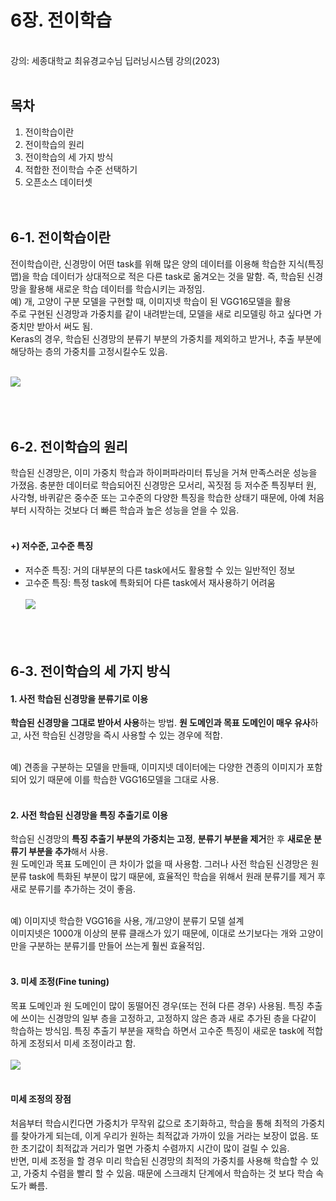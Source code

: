 # 6장. 전이학습
</br>
강의: 세종대학교 최유경교수님 딥러닝시스템 강의(2023)     
</br></br>

## 목차
1. 전이학습이란
2. 전이학습의 원리
3. 전이학습의 세 가지 방식
4. 적합한 전이학습 수준 선택하기
5. 오픈소스 데이터셋
</br></br></br>

## 6-1. 전이학습이란
전이학습이란, 신경망이 어떤 task를 위해 많은 양의 데이터를 이용해 학습한 지식(특징 맵)을 학습 데이터가 상대적으로 적은 다른 task로 옮겨오는 것을 말함. 즉, 학습된 신경망을 활용해 새로운 학습 데이터를 학습시키는 과정임.          
예) 개, 고양이 구분 모델을 구현할 때, 이미지넷 학습이 된 VGG16모델을 활용    
주로 구현된 신경망과 가중치를 같이 내려받는데, 모델을 새로 리모델링 하고 싶다면 가중치만 받아서 써도 됨.     
Keras의 경우, 학습된 신경망의 분류기 부분의 가중치를 제외하고 받거나, 추출 부분에 해당하는 층의 가중치를 고정시킬수도 있음.     

</br><img src="https://drek4537l1klr.cloudfront.net/elgendy/HighResolutionFigures/figure_6-2.png"></img></br>
</br></br></br>

## 6-2. 전이학습의 원리
학습된 신경망은, 이미 가중치 학습과 하이퍼파라미터 튜닝을 거쳐 만족스러운 성능을 가졌음. 충분한 데이터로 학습되어진 신경망은 모서리, 꼭짓점 등 저수준 특징부터 원, 사각형, 바퀴같은 중수준 또는 고수준의 다양한 특징을 학습한 상태기 때문에, 아예 처음부터 시작하는 것보다 더 빠른 학습과 높은 성능을 얻을 수 있음.     
</br>

#### +) 저수준, 고수준 특징
- 저수준 특징: 거의 대부분의 다른 task에서도 활용할 수 있는 일반적인 정보
- 고수준 특징: 특정 task에 특화되어 다른 task에서 재사용하기 어려움   
</br><img src="https://drek4537l1klr.cloudfront.net/elgendy/HighResolutionFigures/figure_6-7.png"></img></br>
</br></br></br>

## 6-3. 전이학습의 세 가지 방식
#### 1. 사전 학습된 신경망을 분류기로 이용
  **학습된 신경망을 그대로 받아서 사용**하는 방법. **원 도메인과 목표 도메인이 매우 유사**하고, 사전 학습된 신경망을 즉시 사용할 수 있는 경우에 적합.   
</br>

  예) 견종을 구분하는 모델을 만들때, 이미지넷 데이터에는 다양한 견종의 이미지가 포함되어 있기 때문에 이를 학습한 VGG16모델을 그대로 사용.    
</br>

#### 2. 사전 학습된 신경망을 특징 추출기로 이용    
 학습된 신경망의 **특징 추출기 부분의 가중치는 고정**, **분류기 부분을 제거**한 후 **새로운 분류기 부분을 추가**해서 사용.   
 원 도메인과 목표 도메인이 큰 차이가 없을 때 사용함. 그러나 사전 학습된 신경망은 원 분류 task에 특화된 부분이 많기 때문에, 효율적인 학습을 위해서 원래 분류기를 제거 후 새로 분류기를 추가하는 것이 좋음.    
 </br>
 
  예) 이미지넷 학습한 VGG16을 사용, 개/고양이 분류기 모델 설계    
 이미지넷은 1000개 이상의 분류 클래스가 있기 때문에, 이대로 쓰기보다는 개와 고양이만을 구분하는 분류기를 만들어 쓰는게 훨씬 효율적임.     
</br> 

#### 3. 미세 조정(Fine tuning)     
 목표 도메인과 원 도메인이 많이 동떨어진 경우(또는 전혀 다른 경우) 사용됨. 특징 추출에 쓰이는 신경망의 일부 층을 고정하고, 고정하지 않은 층과 새로 추가된 층을 다같이 학습하는 방식임. 특징 추출기 부분을 재학습 하면서 고수준 특징이 새로운 task에 적합하게 조정되서 미세 조정이라고 함.    
</br><img src="https://drek4537l1klr.cloudfront.net/elgendy/HighResolutionFigures/figure_6-10.png"></img></br>
</br>

#### 미세 조정의 장점

처음부터 학습시킨다면 가중치가 무작위 값으로 초기화하고, 학습을 통해 최적의 가중치를 찾아가게 되는데, 이게 우리가 원하는 최적값과 가까이 있을 거라는 보장이 없음. 또한 초기값이 최적값과 거리가 멀면 가중치 수렴까지 시간이 많이 걸릴 수 있음.    
반면, 미세 조정을 할 경우 미리 학습된 신경망의 최적의 가중치를 사용해 학습할 수 있고, 가중치 수렴을 빨리 할 수 있음. 때문에 스크래치 단계에서 학습하는 것 보다 학습 속도가 빠름.     
</br>

